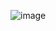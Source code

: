 ![image](https://user-images.githubusercontent.com/6346145/102851949-15f9cc80-43eb-11eb-8af4-0ab21c367e75.png)
